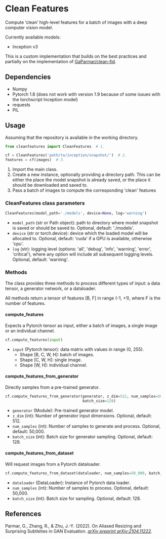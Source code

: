 # Clean Features

Compute ‘clean’ high-level features for a batch of images with a deep computer vision model.

Currently available models:

- Inception v3

This is a custom implementation that builds on the best practices and partially on the implementation of [GaParmar/clean-fid](https://github.com/GaParmar/clean-fid).

## Dependencies

- Numpy
- Pytorch 1.8 (does not work with version 1.9 because of some issues with the torchscript Inception model)
- requests
- PIL

## Usage

Assuming that the repository is available in the working directory.

```python
from cleanfeatures import CleanFeatures  # 1.

cf = CleanFeatures('path/to/inception/snapshot/')  # 2.
features = cf(images)  # 3.
```

1. Import the main class.
2. Create a new instance, optionally providing a directory path. This can be either the place the model snapshot is already saved, or the place it should be downloaded and saved to.
3. Pass a batch of images to compute the corresponding 'clean' features

### CleanFeatures class parameters

```python
CleanFeatures(model_path='./models', device=None, log='warning')
```

- ```model_path``` (str or Path object): path to directory where model snapshot is saved or should be saved to. Optional, default: './models'.
- ```device``` (str or torch.device): device which the loaded model will be allocated to. Optional, default: 'cuda' if a GPU is available, otherwise 'cpu'.
- ```log``` (str): logging level (options: 'all', 'debug', 'info', 'warning', 'error', 'critical'), where any option will include all subsequent logging levels. Optional, default: 'warning'.

### Methods

The class provides three methods to process different types of input: a data tensor, a generator network, or a dataloader.

All methods return a tensor of features [B, F] in range (-1, +1), where F is the number of features.

#### compute_features

Expects a Pytorch tensor as input, either a batch of images, a single image or an individual channel.

```python
cf.compute_features(input)
```

- `input` (Pytorch tensor): data matrix with values in range (0, 255).
  - Shape [B, C, W, H]: batch of images.
  - Shape [C, W, H]: single image.
  - Shape [W, H]: individual channel.

#### compute_features_from_generator

Directly samples from a pre-trained generator.

```python
cf.compute_features_from_generator(generator, z_dim=512, num_samples=50_000,
                                   batch_size=128)
```

- `generator` (Module): Pre-trained generator model.
- `z_dim` (int): Number of generator input dimensions. Optional, default: 512.
- `num_samples` (int): Number of samples to generate and process. Optional, default: 50,000.
- `batch_size` (int): Batch size for generator sampling. Optional, default: 128.

#### compute_features_from_dataset

Will request images from a Pytorch dataloader.

```python
cf.compute_features_from_dataset(dataloader, num_samples=50_000, batch_size=128)
```

- `dataloader` (DataLoader): Instance of Pytorch data loader.
- `num_samples` (int): Number of samples to process. Optional, default: 50,000.
- `batch_size` (int): Batch size for sampling. Optional, default: 128.

## References

Parmar, G., Zhang, R., & Zhu, J.-Y. (2022). On Aliased Resizing and Surprising Subtleties in GAN Evaluation. [*arXiv preprint arXiv:2104.11222*](http://arxiv.org/abs/2104.11222).
